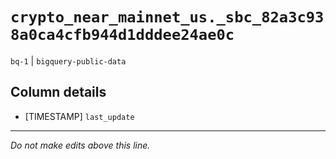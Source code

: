 # `crypto_near_mainnet_us._sbc_82a3c938a0ca4cfb944d1dddee24ae0c`
`bq-1` | `bigquery-public-data`

## Column details
* [TIMESTAMP] `last_update`

-------------------------------------------------------------------------------
*Do not make edits above this line.*
